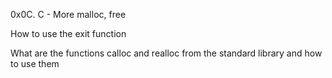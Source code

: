 0x0C. C - More malloc, free

How to use the exit function

What are the functions calloc and realloc from the standard library and how to use them
